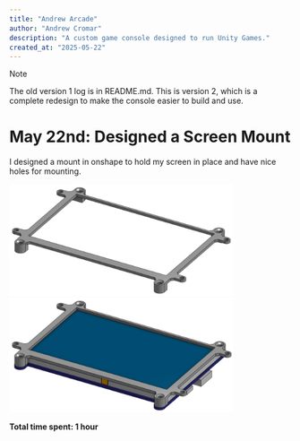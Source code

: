 ```yaml
---
title: "Andrew Arcade"
author: "Andrew Cromar"
description: "A custom game console designed to run Unity Games."
created_at: "2025-05-22"
---
```


> [!NOTE]
> The old version 1 log is in README.md. This is version 2, which is a complete redesign to make the console easier to build and use.

# May 22nd: Designed a Screen Mount

I designed a mount in onshape to hold my screen in place and have nice holes for mounting.

<img style="width: 400px;" src="photos/starting v2 cad designs/Screenshot 2025-05-19 182155.png">
<img style="width: 400px;" src="photos/starting v2 cad designs/Screenshot 2025-05-19 182156.png">

**Total time spent: 1 hour**